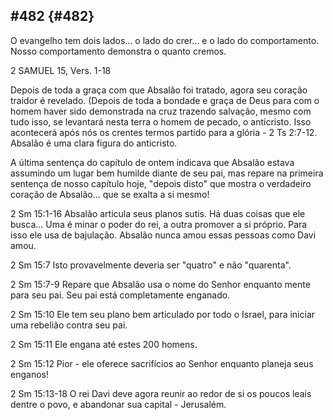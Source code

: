 ## #482 {#482}

O evangelho tem dois lados... o lado do crer... e o lado do comportamento. Nosso comportamento demonstra o quanto cremos.

2 SAMUEL 15, Vers. 1-18

Depois de toda a graça com que Absalão foi tratado, agora seu coração traidor é revelado. (Depois de toda a bondade e graça de Deus para com o homem haver sido demonstrada na cruz trazendo salvação, mesmo com tudo isso, se levantará nesta terra o homem de pecado, o anticristo. Isso acontecerá após nós os crentes termos partido para a glória - 2 Ts 2:7-12\. Absalão é uma clara figura do anticristo.

A última sentença do capítulo de ontem indicava que Absalão estava assumindo um lugar bem humilde diante de seu pai, mas repare na primeira sentença de nosso capítulo hoje, &quot;depois disto&quot; que mostra o verdadeiro coração de Absalão... que se exalta a si mesmo!

2 Sm 15:1-16 Absalão articula seus planos sutis. Há duas coisas que ele busca... Uma é minar o poder do rei, a outra promover a si próprio. Para isso ele usa de bajulação. Absalão nunca amou essas pessoas como Davi amou.

2 Sm 15:7 Isto provavelmente deveria ser &quot;quatro&quot; e não &quot;quarenta&quot;.

2 Sm 15:7-9 Repare que Absalão usa o nome do Senhor enquanto mente para seu pai. Seu pai está completamente enganado.

2 Sm 15:10 Ele tem seu plano bem articulado por todo o Israel, para iniciar uma rebelião contra seu pai.

2 Sm 15:11 Ele engana até estes 200 homens.

2 Sm 15:12 Pior - ele oferece sacrifícios ao Senhor enquanto planeja seus enganos!

2 Sm 15:13-18 O rei Davi deve agora reunir ao redor de si os poucos leais dentre o povo, e abandonar sua capital - Jerusalém.